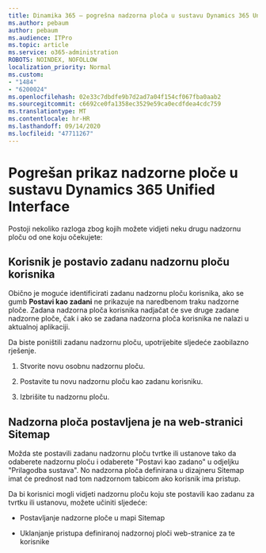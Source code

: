 ```yaml
---
title: Dinamika 365 – pogrešna nadzorna ploča u sustavu Dynamics 365 Unified Interface
ms.author: pebaum
author: pebaum
ms.audience: ITPro
ms.topic: article
ms.service: o365-administration
ROBOTS: NOINDEX, NOFOLLOW
localization_priority: Normal
ms.custom:
- "1484"
- "6200024"
ms.openlocfilehash: 02e33c7dbdfe9b7d2ad7a04f154cf067fba0aab2
ms.sourcegitcommit: c6692ce0fa1358ec3529e59ca0ecdfdea4cdc759
ms.translationtype: MT
ms.contentlocale: hr-HR
ms.lasthandoff: 09/14/2020
ms.locfileid: "47711267"
---
```

# <a name="wrong-dashboard-shows-in-dynamics-365-unified-interface"></a>Pogrešan prikaz nadzorne ploče u sustavu Dynamics 365 Unified Interface

Postoji nekoliko razloga zbog kojih možete vidjeti neku drugu nadzornu ploču od one koju očekujete:

## <a name="the-user-has-set-a-user-default-dashboard"></a>Korisnik je postavio zadanu nadzornu ploču korisnika 

Obično je moguće identificirati zadanu nadzornu ploču korisnika, ako se gumb **Postavi kao zadani** ne prikazuje na naredbenom traku nadzorne ploče. Zadana nadzorna ploča korisnika nadjačat će sve druge zadane nadzorne ploče, čak i ako se zadana nadzorna ploča korisnika ne nalazi u aktualnoj aplikaciji.

Da biste poništili zadanu nadzornu ploču, upotrijebite sljedeće zaobilazno rješenje.

1. Stvorite novu osobnu nadzornu ploču.

2. Postavite tu novu nadzornu ploču kao zadanu korisniku.

3. Izbrišite tu nadzornu ploču.

## <a name="the-dashboard-is-set-in-the-sitemap"></a>Nadzorna ploča postavljena je na web-stranici Sitemap

Možda ste postavili zadanu nadzornu ploču tvrtke ili ustanove tako da odaberete nadzornu ploču i odaberete "Postavi kao zadano" u odjeljku "Prilagodba sustava". No nadzorna ploča definirana u dizajneru Sitemap imat će prednost nad tom nadzornom tabicom ako korisnik ima pristup.

Da bi korisnici mogli vidjeti nadzornu ploču koju ste postavili kao zadanu za tvrtku ili ustanovu, možete učiniti sljedeće:

* Postavljanje nadzorne ploče u mapi Sitemap

* Uklanjanje pristupa definiranoj nadzornoj ploči web-stranice za te korisnike
